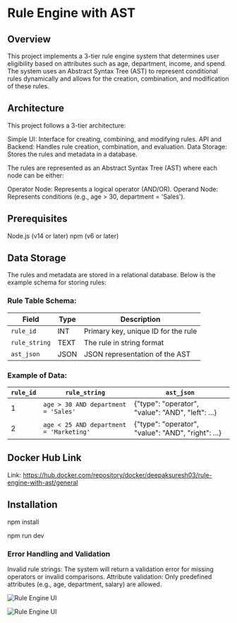# Rule Engine with AST

## Overview

This project implements a 3-tier rule engine system that determines user eligibility based on attributes such as age, department, income, and spend. The system uses an Abstract Syntax Tree (AST) to represent conditional rules dynamically and allows for the creation, combination, and modification of these rules.


## Architecture
This project follows a 3-tier architecture:

Simple UI: Interface for creating, combining, and modifying rules.
API and Backend: Handles rule creation, combination, and evaluation.
Data Storage: Stores the rules and metadata in a database.

The rules are represented as an Abstract Syntax Tree (AST) where each node can be either:

Operator Node: Represents a logical operator (AND/OR).
Operand Node: Represents conditions (e.g., age > 30, department = 'Sales').

## Prerequisites

Node.js (v14 or later)
npm (v6 or later)


## Data Storage

The rules and metadata are stored in a relational database. Below is the example schema for storing rules:

### Rule Table Schema:
| Field       | Type   | Description                         |
|-------------|--------|-------------------------------------|
| `rule_id`   | INT    | Primary key, unique ID for the rule |
| `rule_string` | TEXT  | The rule in string format           |
| `ast_json`  | JSON   | JSON representation of the AST      |

### Example of Data:

| `rule_id` | `rule_string`                                      | `ast_json`                          |
|-----------|----------------------------------------------------|-------------------------------------|
| 1         | `age > 30 AND department = 'Sales'`                | {"type": "operator", "value": "AND", "left": ...}         |
| 2         | `age < 25 AND department = 'Marketing'`            | {"type": "operator", "value": "AND", "right": ...}        |



## Docker Hub Link

Link: https://hub.docker.com/repository/docker/deepaksuresh03/rule-engine-with-ast/general



## Installation

npm install

npm run dev




### Error Handling and Validation
Invalid rule strings: The system will return a validation error for missing operators or invalid comparisons.
Attribute validation: Only predefined attributes (e.g., age, department, salary) are allowed.



![Rule Engine UI](./screenshots/RuleEngine1.jpg)

![Rule Engine UI](./screenshots/RuleEngine2.jpg)



